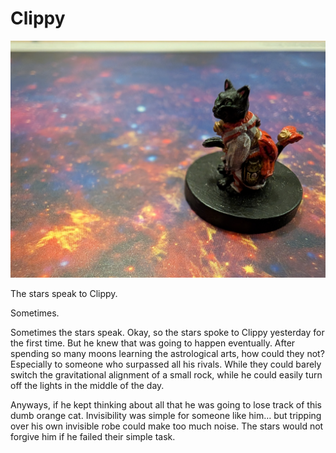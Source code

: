 # Clippy

![image](/assets/images/clippyStars.jpg)


The stars speak to Clippy. 

Sometimes. 

Sometimes the stars speak. Okay, so the stars spoke to Clippy yesterday for the first time. But he knew that was going to happen eventually. After spending so many moons learning the astrological arts, how could they not? Especially to someone who surpassed all his rivals. While they could barely switch the gravitational alignment of a small rock, while he could easily turn off the lights in the middle of the day.

Anyways, if he kept thinking about all that he was going to lose track of this dumb orange cat. Invisibility was simple for someone like him… but tripping over his own invisible robe could make too much noise. The stars would not forgive him if he failed their simple task.
